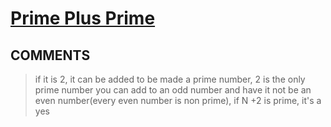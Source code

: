# [Prime Plus Prime](https://toph.co/p/prime-plus-prime)

## __COMMENTS__

> if it is 2, it can be added to be made a prime number, 2 is the only prime number you can add to an odd number and have it not be an even number(every even number is non prime), if N +2 is prime, it's a yes

